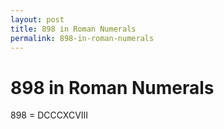 ```yaml
---
layout: post
title: 898 in Roman Numerals
permalink: 898-in-roman-numerals
---
```


# 898 in Roman Numerals

898 = DCCCXCVIII
